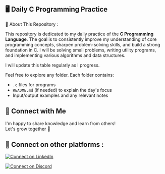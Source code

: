 ## 🖥️ **Daily C Programming Practice** 


📌 About This Repository : 

This repository is dedicated to my daily practice of the **C Programming Language**. 
The goal is to consistently improve my understanding of core programming concepts, sharpen problem-solving skills, and build a strong foundation in C. 
I will be solving small problems, writing utility programs, and implementing various algorithms and data structures.

I will update this table regularly as I progress.

Feel free to explore any folder. Each folder contains:
- `.c` files for programs
- `README.md` (if needed) to explain the day's focus
- Input/output examples and any relevant notes

## 🤝 Connect with Me

I'm happy to share knowledge and learn from others!  
Let's grow together 🚀

## 🔗 Connect on other platforms : 
[![Connect on LinkedIn](https://img.shields.io/badge/Connect%20on%20LinkedIn-0A66C2?style=for-the-badge&logo=linkedin&logoColor=white)](https://www.linkedin.com/in/raghavendra-g204800/)

[![Connect on Discord](https://img.shields.io/badge/Connect%20on%20Discord-5865F2?style=for-the-badge&logo=discord&logoColor=white)](https://discord.com/users/sasly204800)




